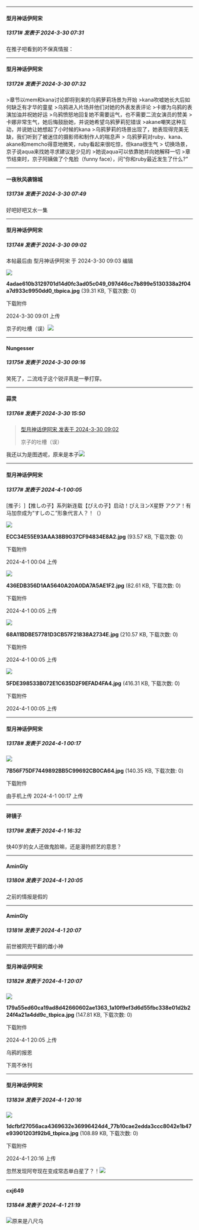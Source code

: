 ﻿
*****

####  型月神话伊阿宋  
##### 13171#       发表于 2024-3-30 07:31

在推子吧看到的不保真情报：

*****

####  型月神话伊阿宋  
##### 13172#       发表于 2024-3-30 07:32

&gt;章节以mem和kana讨论即将到来的乌鸦萝莉场景为开始  &gt;kana吹嘘她长大后如何缺乏有才华的童星  &gt;乌鸦进入片场并他们对她的外表发表评论  &gt;卡娜为乌鸦的表演加油并祝她好运  &gt;乌鸦愤怒地回复她不需要运气，也不需要二流女演员的赞美  &gt;卡娜非常生气，她后悔鼓励她，并说她希望乌鸦萝莉犯错误  &gt;akane嘲笑这种互动，并说她让她想起了小时候的kana  &gt;乌鸦萝莉的场景出现了，她表现得完美无缺，我们听到了被迷住的摄影师和制作人的喘息声  &gt; 乌鸦萝莉对ruby、kana、akane和memcho得意地微笑，ruby看起来很吃惊，但kana很生气  &gt; 切换场景，京子说aqua来找她寻求建议是少见的  &gt;她说aqua可以依靠她并向她解释一切  &gt;章节结束时，京子阿姨做了个鬼脸（funny face），问“你和ruby最近发生了什么?”


*****

####  一夜秋风袭锦城  
##### 13173#       发表于 2024-3-30 07:49

好吧好吧又水一集


*****

####  型月神话伊阿宋  
##### 13174#       发表于 2024-3-30 09:02

 本帖最后由 型月神话伊阿宋 于 2024-3-30 09:03 编辑 

<img src="https://img.saraba1st.com/forum/202403/30/090111jrg1rwddgzevwsvz.jpg" referrerpolicy="no-referrer">

<strong>4adae610b3129701d14d0fc3ad05c049_097d46cc7b899e5130338a2f04a7d933c9950dd0_tbpica.jpg</strong> (39.31 KB, 下载次数: 0)

下载附件

2024-3-30 09:01 上传

京子的吐槽（误）<img src="https://static.saraba1st.com/image/smiley/face2017/072.png" referrerpolicy="no-referrer">


*****

####  Nungesser  
##### 13175#       发表于 2024-3-30 09:16

笑死了，二流戏子这个锐评真是一拳打穿。


*****

####  蒜灵  
##### 13176#       发表于 2024-3-30 15:50

<blockquote><a href="httphttps://bbs.saraba1st.com/2b/forum.php?mod=redirect&amp;goto=findpost&amp;pid=64425505&amp;ptid=2073604" target="_blank">型月神话伊阿宋 发表于 2024-3-30 09:02</a>

京子的吐槽（误）</blockquote>
我还以为是图透呢，原来是本子<img src="https://static.saraba1st.com/image/smiley/face2017/067.png" referrerpolicy="no-referrer">


*****

####  型月神话伊阿宋  
##### 13177#       发表于 2024-4-1 00:05

[推子氵]【推しの子】系列新连载【ぴえの子】启动！ぴえヨンX星野 アクア！有马加奈成为“すしのこ”形象代言人？！（）

<img src="https://img.saraba1st.com/forum/202404/01/000453d1mdd59d9uhh9ond.jpg" referrerpolicy="no-referrer">

<strong>ECC34E55E93AAA38B9037CF94834E8A2.jpg</strong> (93.57 KB, 下载次数: 0)

下载附件

2024-4-1 00:04 上传

<img src="https://img.saraba1st.com/forum/202404/01/000502wfn0ojmt4fnjssfz.jpg" referrerpolicy="no-referrer">

<strong>436EDB356D1AA5640A20A0DA7A5AE1F2.jpg</strong> (82.61 KB, 下载次数: 0)

下载附件

2024-4-1 00:05 上传

<img src="https://img.saraba1st.com/forum/202404/01/000508pqsxxksxoxkxsqip.jpg" referrerpolicy="no-referrer">

<strong>68A11BDBE57781D3CB57F21838A2734E.jpg</strong> (210.57 KB, 下载次数: 0)

下载附件

2024-4-1 00:05 上传

<img src="https://img.saraba1st.com/forum/202404/01/000516alq2knenrkqy1y3w.jpg" referrerpolicy="no-referrer">

<strong>5FDE398533B072E1C635D2F9EFAD4FA4.jpg</strong> (416.31 KB, 下载次数: 0)

下载附件

2024-4-1 00:05 上传


*****

####  型月神话伊阿宋  
##### 13178#       发表于 2024-4-1 00:17

<img src="https://img.saraba1st.com/forum/202404/01/001706nbog6xooooxw6g5x.jpg" referrerpolicy="no-referrer">

<strong>7B56F75DF7449892BB5C99692CB0CA64.jpg</strong> (140.35 KB, 下载次数: 0)

下载附件

由手机上传
2024-4-1 00:17 上传


*****

####  碎镜子  
##### 13179#       发表于 2024-4-1 16:32

快40岁的女人还做鬼脸嘛，还是漫符颜艺的意思？


*****

####  AminGly  
##### 13180#       发表于 2024-4-1 20:05

之前的情报是假的

*****

####  AminGly  
##### 13181#       发表于 2024-4-1 20:07

前世被网兜干翻的雌小神

*****

####  型月神话伊阿宋  
##### 13182#       发表于 2024-4-1 20:07

<img src="https://img.saraba1st.com/forum/202404/01/200539h928xlnwlp2pp25w.jpg" referrerpolicy="no-referrer">

<strong>179a55ed60ca19ad8d42660602ae1363_1a10f9ef3d6d55fbc338e01d2b224f4a21a4dd9c_tbpica.jpg</strong> (147.81 KB, 下载次数: 0)

下载附件

2024-4-1 20:05 上传

乌鸦的报恩

下周不休刊


*****

####  型月神话伊阿宋  
##### 13183#       发表于 2024-4-1 20:16

<img src="https://img.saraba1st.com/forum/202404/01/201600haghgs9djl9jadl5.jpg" referrerpolicy="no-referrer">

<strong>1dcfbf27056aca4369632e36996424d4_77b10cae2edda3ccc8042e1b47e93901203f92b6_tbpica.jpg</strong> (108.89 KB, 下载次数: 0)

下载附件

2024-4-1 20:16 上传

忽然发现阿夸现在变成常态单白星了？！<img src="https://static.saraba1st.com/image/smiley/face2017/112.png" referrerpolicy="no-referrer">


*****

####  cxj649  
##### 13184#       发表于 2024-4-1 21:19

<img src="https://static.saraba1st.com/image/smiley/face2017/067.png" referrerpolicy="no-referrer">原来是八尺乌

